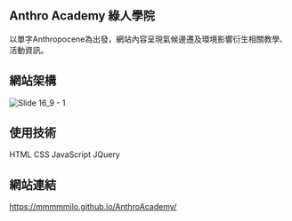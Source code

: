 ## Anthro Academy 綠人學院 

以單字Anthropocene為出發，網站內容呈現氣候邊遷及環境影響衍生相關教學、活動資訊。

## 網站架構  

![Slide 16_9 - 1](https://github.com/MMMMMilo/AnthroAcademy/assets/152141976/6e1232dc-af8e-4998-a1ac-2dbf7ba288ee)

## 使用技術  

HTML CSS JavaScript JQuery  

## 網站連結  

<https://mmmmmilo.github.io/AnthroAcademy/>
